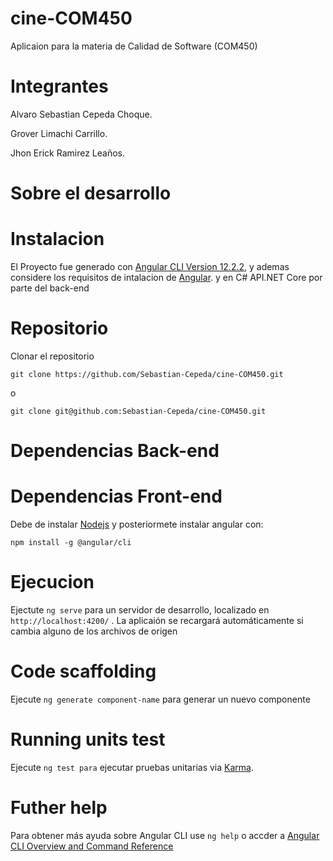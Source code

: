 # cine-COM450

Aplicaion para la materia de Calidad de Software (COM450)

# Integrantes

Alvaro Sebastian Cepeda Choque.

Grover Limachi Carrillo.

Jhon Erick Ramirez Leaños.

# Sobre el desarrollo


# Instalacion

El Proyecto fue generado con [Angular CLI Version 12.2.2](https://www.npmjs.com/package/@angular/cli/v/12.2.2), y ademas considere los requisitos de intalacion de [Angular](https://angular.io/guide/setup-local).
y en C# API.NET Core por parte del back-end

# Repositorio 
Clonar el repositorio

```git clone https://github.com/Sebastian-Cepeda/cine-COM450.git```

o

```git clone git@github.com:Sebastian-Cepeda/cine-COM450.git```

# Dependencias Back-end

# Dependencias Front-end

Debe de instalar [Nodejs](https://nodejs.org/en/) y posteriormete instalar angular con:

```npm install -g @angular/cli```

# Ejecucion

Ejectute ```ng serve``` para un servidor de desarrollo, localizado en  ```http://localhost:4200/``` . La aplicaión se recargará automáticamente si cambia alguno de los archivos de origen

# Code scaffolding

Ejecute ```ng generate component-name``` para generar un nuevo componente

# Running units test

Ejecute ```ng test para``` ejecutar pruebas unitarias via [Karma](https://angular.io/guide/testing).

# Futher help

Para obtener más ayuda sobre Angular CLI use ```ng help``` o accder a [Angular CLI Overview and Command Reference](https://angular.io/cli)
